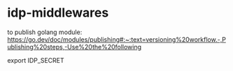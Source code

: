 # idp-middlewares

to publish golang module: https://go.dev/doc/modules/publishing#:~:text=versioning%20workflow.-,Publishing%20steps,-Use%20the%20following

export IDP_SECRET